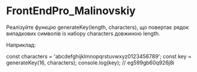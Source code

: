 # FrontEndPro_Malinovskiy

Реалізуйте функцію generateKey(length, characters), що повертає рядок випадкових символів із набору characters довжиною length.

Наприклад:

const characters = 'abcdefghijklmnopqrstuvwxyz0123456789';
const key = generateKey(16, characters);
console.log(key); // eg599gb60q926j8i

